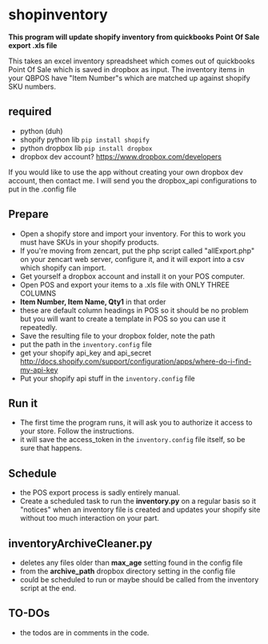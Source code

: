 shopinventory
=============

**This program will update shopify inventory from quickbooks Point Of Sale export .xls file**

This takes an excel inventory spreadsheet which comes out of quickbooks Point Of Sale which is saved in dropbox as input.
The inventory items in your QBPOS have "Item Number"s which are matched up against shopify SKU numbers.

## required
*   python (duh)
*   shopify python lib <code>pip install shopify</code>
*   python dropbox lib <code>pip install dropbox</code>
*   dropbox dev account? https://www.dropbox.com/developers

   If you would like to use the app without creating your own dropbox dev account, then contact me. I will send you the dropbox_api configurations to put in the .config file

## Prepare
*   Open a shopify store and import your inventory. For this to work you must have SKUs in your shopify products.
 *   If you're moving from zencart, put the php script called "allExport.php" on your zencart web server, configure it, and it will export into a csv which shopify can import.
*   Get yourself a dropbox account and install it on your POS computer.
*   Open POS and export your items to a .xls file with ONLY THREE COLUMNS
 * **Item Number, Item Name, Qty1** in that order
 * these are default column headings in POS so it should be no problem but you will want to create a template in POS so you can use it repeatedly.
*   Save the resulting file to your dropbox folder, note the path
 * put the path in the <code>inventory.config</code> file
*   get your shopify api_key and api_secret http://docs.shopify.com/support/configuration/apps/where-do-i-find-my-api-key
 * Put your shopify api stuff in the <code>inventory.config</code> file
 
## Run it
*   The first time the program runs, it will ask you to authorize it access to your store. Follow the instructions.
 * it will save the access_token in the <code>inventory.config</code> file itself, so be sure that happens.

## Schedule
* the POS export process is sadly entirely manual.
* Create a scheduled task to run the **inventory.py** on a regular basis so it "notices" when an inventory file is created and updates your shopify site without too much interaction on your part.

## inventoryArchiveCleaner.py
* deletes any files older than **max_age** setting found in the config file
* from the **archive_path** dropbox directory setting in the config file
* could be scheduled to run or maybe should be called from the inventory script at the end.

## TO-DOs
* the todos are in comments in the code.
